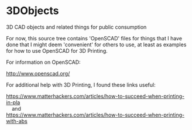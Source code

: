 # 3DObjects
3D CAD objects and related things for public consumption

For now, this source tree contains 'OpenSCAD' files for things that
I have done that I might deem 'convenient' for others to use, at least
as examples for how to use OpenSCAD for 3D Printing.

For information on OpenSCAD:

<a href="http://www.openscad.org/">http://www.openscad.org/</a>

For additional help with 3D Printing, I found these links useful:

<a href="https://www.matterhackers.com/articles/how-to-succeed-when-printing-in-pla">
https://www.matterhackers.com/articles/how-to-succeed-when-printing-in-pla</a><br>
&nbsp;&nbsp;&nbsp;&nbsp;and<br>
<a href="https://www.matterhackers.com/articles/how-to-succeed-when-printing-with-abs">
https://www.matterhackers.com/articles/how-to-succeed-when-printing-with-abs</a><br>


